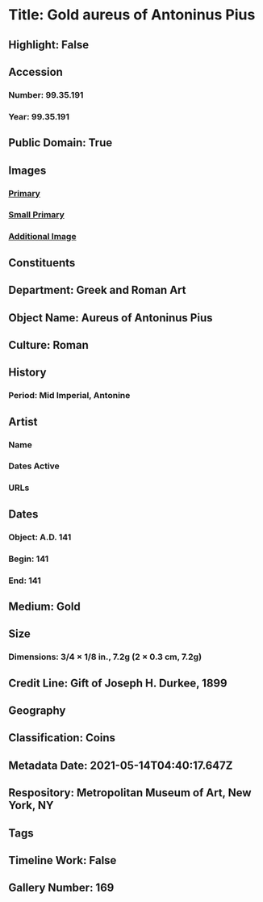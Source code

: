 # Title: Gold aureus of Antoninus Pius
## Highlight: False
## Accession
### Number: 99.35.191
### Year: 99.35.191
## Public Domain: True
## Images
### [Primary](https://images.metmuseum.org/CRDImages/gr/original/LC-99_35_191-20210506-01.jpg)
### [Small Primary](https://images.metmuseum.org/CRDImages/gr/web-large/LC-99_35_191-20210506-01.jpg)
### [Additional Image](https://images.metmuseum.org/CRDImages/gr/original/LC-99_35_191-20210506-02.jpg)
## Constituents
## Department: Greek and Roman Art
## Object Name: Aureus of Antoninus Pius
## Culture: Roman
## History
### Period: Mid Imperial, Antonine
## Artist
### Name
### Dates Active
### URLs
## Dates
### Object: A.D. 141
### Begin: 141
### End: 141
## Medium: Gold
## Size
### Dimensions: 3/4 × 1/8 in., 7.2g (2 × 0.3 cm, 7.2g)
## Credit Line: Gift of Joseph H. Durkee, 1899
## Geography
## Classification: Coins
## Metadata Date: 2021-05-14T04:40:17.647Z
## Respository: Metropolitan Museum of Art, New York, NY
## Tags
## Timeline Work: False
## Gallery Number: 169